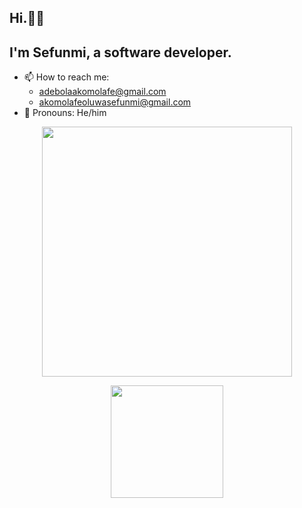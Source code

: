 ## Hi.👋🏿

## I'm Sefunmi, a software developer.

- 📫 How to reach me:
  - adebolaakomolafe@gmail.com
  - akomolafeoluwasefunmi@gmail.com
- 🌈 Pronouns: He/him 

<p align=center>
<img width=400 src="https://github-readme-stats.vercel.app/api/top-langs/?username=adebola-io&theme=transparent&show_icons=true&count_private=true&hide_border=true&langs&langs_count=8&exclude_repo=allegro"/>
</p>

<p align=center>
  <img height=180 src="https://github-readme-stats.vercel.app/api?username=adebola-io&show_icons=true&theme=transparent&hide=contribs"/>
</p>
